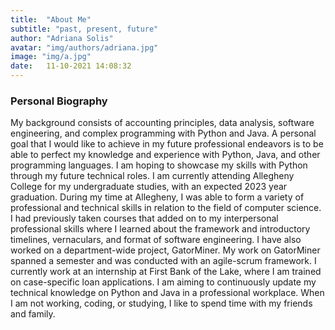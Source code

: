 ```yaml
---
title:  "About Me"
subtitle: "past, present, future"
author: "Adriana Solis"
avatar: "img/authors/adriana.jpg"
image: "img/a.jpg"
date:   11-10-2021 14:08:32
---
```


### **Personal Biography**

My background consists of accounting principles, data analysis, software engineering, and complex programming with Python and Java. A personal goal that I would like to achieve in my future professional endeavors is to be able to perfect my knowledge and experience with Python, Java, and other programming languages. I am hoping to showcase my skills with Python through my future technical roles. I am currently attending Allegheny College for my undergraduate studies, with an expected 2023 year graduation. During my time at Allegheny, I was able to form a variety of professional and technical skills in relation to the field of computer science. I had previously taken courses that added on to my interpersonal professional skills where I learned about the framework and introductory timelines, vernaculars, and format of software engineering. I have also worked on a department-wide project, GatorMiner. My work on GatorMiner spanned a semester and was conducted with an agile-scrum framework. I currently work at an internship at First Bank of the Lake, where I am trained on case-specific loan applications. I am aiming to continuously update my technical knowledge on Python and Java in a professional workplace. When I am not working, coding, or studying, I like to spend time with my friends and family.
